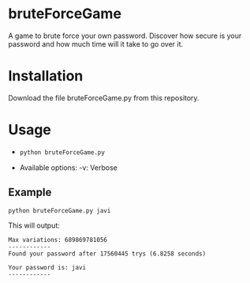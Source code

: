 # bruteForceGame
A game to brute force your own password. Discover how secure is your password and how much time will it take to go over it.

# Installation
Download the file bruteForceGame.py from this repository.
# Usage
 - <code>python bruteForceGame.py <passwordToCheck> <option></code>
 - Available options: 
    -v: Verbose
  
## Example
  <code>python bruteForceGame.py javi</code>
  
  This will output: 
  
    Max variations: 689869781056
    ------------
    Found your password after 17560445 trys (6.8258 seconds)
    
    Your password is: javi
    ------------
